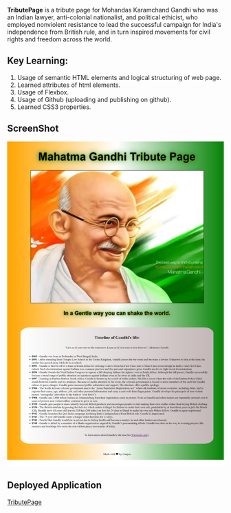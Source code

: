 **TributePage** is a tribute page for Mohandas Karamchand Gandhi who was an Indian lawyer, anti-colonial nationalist, and political ethicist, who employed nonviolent resistance to lead the successful campaign for India's independence from British rule, and in turn inspired movements for civil rights and freedom across the world.

## Key Learning:

1. Usage of semantic HTML elements and logical structuring of web page.
2. Learned attributes of html elements.
3. Usage of Flexbox.
4. Usage of Github (uploading and publishing on github).
5. Learned CSS3 properties.

## ScreenShot

![TributePage](./assets/images/Tributepage.png)

## Deployed Application

[TributePage](https://gunjanb.github.io/TributePage/)
